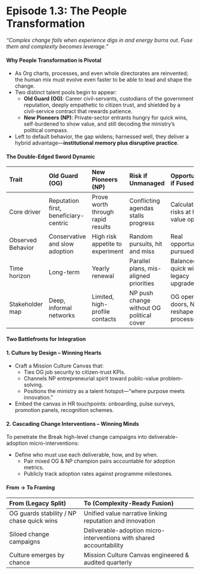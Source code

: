 # Episode 1.3: The People Transformation

*“Complex change fails when experience digs in and energy burns out. Fuse them and complexity becomes leverage.”*

#### **Why People Transformation is Pivotal**

- As Org charts, processes, and even whole directorates are reinvented; the human mix must evolve even faster to be able to lead and shape the change.  
- Two distinct talent pools begin to appear:  
  - **Old Guard (OG)**: Career civil-servants, custodians of the government reputation, deeply empathetic to citizen trust, and shielded by a civil-service contract that rewards patience.  
  - **New Pioneers (NP)**: Private-sector entrants hungry for quick wins, self-burdened to show value, and still decoding the ministry’s political compass.  
- Left to default behavior, the gap widens; harnessed well, they deliver a hybrid advantage—**institutional memory plus disruptive practice**.

#### **The Double-Edged Sword Dynamic**

| Trait | Old Guard (OG) | New Pioneers (NP) | Risk if Unmanaged | Opportunity if Fused |
| :---- | :---- | :---- | :---- | :---- |
| Core driver | Reputation first, beneficiary-centric | Prove worth through rapid results | Conflicting agendas stalls progress | Calculated risks at high value opps |
| Observed Behavior | Conservative and slow adoption | High risk appetite to experiment | Random pursuits, hit and miss | Real opportunities pursued |
| Time horizon | Long-term | Yearly renewal | Parallel plans, mis-aligned priorities | Balanced quick wins & legacy upgrades |
| Stakeholder map | Deep, informal networks | Limited, high-profile contacts | NP push change without OG political cover | OG opens doors, NP reshapes processes |

#### **Two Battlefronts for Integration**

#### 1\. Culture by Design – Winning Hearts

- Craft a Mission Culture Canvas that:  
  - Ties OG job security to citizen-trust KPIs.  
  - Channels NP entrepreneurial spirit toward public-value problem-solving.  
  - Positions the ministry as a talent hotspot—“where purpose meets innovation.”  
- Embed the canvas in HR touchpoints: onboarding, pulse surveys, promotion panels, recognition schemes.

#### 2\. Cascading Change Interventions – Winning Minds

To penetrate the Break high-level change campaigns into deliverable-adoption micro-interventions:

- Define who must use each deliverable, how, and by when.  
  - Pair mixed OG & NP champion pairs accountable for adoption metrics.  
  - Publicly track adoption rates against programme milestones.

#### **From → To Framing**

| From (Legacy Split) | To (Complexity-Ready Fusion) |
| :---- | :---- |
| OG guards stability / NP chase quick wins | Unified value narrative linking reputation and innovation |
| Siloed change campaigns | Deliverable-adoption micro-interventions with shared accountability |
| Culture emerges by chance | Mission Culture Canvas engineered & audited quarterly |
